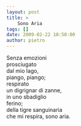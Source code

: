 ```yaml
---
layout: post
title: >
    Sono Aria
tags: []
date: 2009-02-22 10:50:00
author: pietro
---
```

Senza emozioni<br/>prosciugato<br/>dal mio lago,<br/>piango, piango;<br/>respirato<br/>un digrignar di zanne,<br/>in uno sbadiglio<br/>ferino;<br/>della tigre sanguinaria<br/>che mi respira, sono aria.
